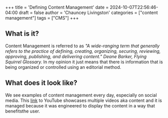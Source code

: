 +++
title = 'Defining Content Management'
date = 2024-10-07T22:56:46-04:00
draft = false
author = 'Chauncey Livingston'
categories = ["content management"]
tags = ["CMS"]
+++
## What is it?
Content Management is referred to as 
*"A wide-ranging term that generally refers to the practice of defining, creating, organizing, securing, reviewing, approving, publishing, and delivering content."
Deane Barker, Flying Squirrel Glossary.* In my opinion it just means that there is information that is being organized or controlled using an editorial method.

## What does it look like?
We see examples of content management every day, especially on social media. This [link](https://www.youtube.com/) to YouTube showcases multiple videos aka content and it is managed because it was engineered to display the content in a way that benefitsthe user.
